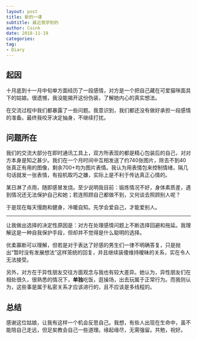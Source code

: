 ```yaml
---
layout: post
title: 新的一课
subtitle: 最近我学到的
author: Coink
date: 2018-11-19
categories:
tag:
- Diary
---
```


## 起因

十月底到十一月中旬单方面经历了一段感情，对方是一个把自己藏在可爱猫咪面具下的姑娘。很遗憾，我没能揭开这份伪装，了解她内心的真实想法。

在交流过程中我们都暴露了一些问题。我意识到，我们都还没有做好承担一段感情的准备。最终我咬牙决定抽身，不继续打扰。

  

## 问题所在

我们的交流大部分在即时通讯工具上，双方所表现的都是精心包装后的自己，对对方本身是知之甚少。我们在一个月时间中互相发送了约740张图片，除去不到40张真正有用的图像，剩余700+均为图片表情。我认为用表情包来控制情绪，隔几句话就发一张表情，有投机取巧之嫌，实际上是不利于传达真正心情的。

某日淋了点雨，随即感冒发烧。至少说明我目前：锻炼情况不好，身体素质差，遇到情况还无法保护自己和她；若连照顾自己都做不到，又何谈去照顾别人呢？

于是现在每天慢跑和健身，冷暖自知。先学会爱自己，才能爱别人。

---

让我做出选择的决定性原因是：对方在处理感情问题上不断选择回避和拖延。我理解这是一种自我保护手段，但却并不觉得是什么聪明的选择。

优柔寡断可以理解，但若是对于表达了好感的男生们一律不明确答复，只是抛出“暂时没有发展想法”这样笼统的回复，并且继续装傻维持暧昧的关系，实在令人无法接受。

另外，对方在于异性朋友交往方面观念与我也有较大差异。她认为，异性朋友们在相处很久，很熟悉的情况下，**单独**吃饭，逛操场，出去玩属于正常行为。而我则认为，这些事是属于私密关系才应该进行的，且不应该是多线程的。

## 总结

感谢这位姑娘，让我有这样一个机会反思自己。我想，有些人出现在生命中，虽不能陪自己走远，但足矣教会自己一些道理。缘起缘尽，无需强留。共勉，祝好。


